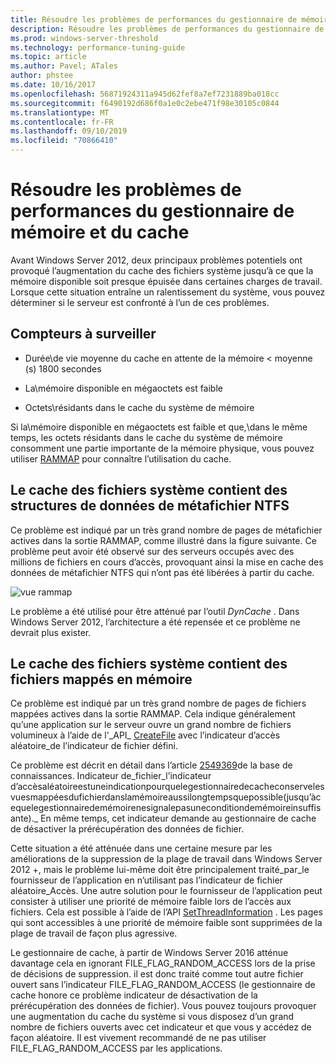 ```yaml
---
title: Résoudre les problèmes de performances du gestionnaire de mémoire et du cache
description: Résoudre les problèmes de performances du gestionnaire de cache et de mémoire sur Windows Server 16
ms.prod: windows-server-threshold
ms.technology: performance-tuning-guide
ms.topic: article
ms.author: Pavel; ATales
author: phstee
ms.date: 10/16/2017
ms.openlocfilehash: 56871924311a945d62fef8a7ef7231889ba018cc
ms.sourcegitcommit: f6490192d686f0a1e0c2ebe471f98e30105c0844
ms.translationtype: MT
ms.contentlocale: fr-FR
ms.lasthandoff: 09/10/2019
ms.locfileid: "70866410"
---
```

# <a name="troubleshoot-cache-and-memory-manager-performance-issues"></a>Résoudre les problèmes de performances du gestionnaire de mémoire et du cache

Avant Windows Server 2012, deux principaux problèmes potentiels ont provoqué l’augmentation du cache des fichiers système jusqu’à ce que la mémoire disponible soit presque épuisée dans certaines charges de travail. Lorsque cette situation entraîne un ralentissement du système, vous pouvez déterminer si le serveur est confronté à l’un de ces problèmes.


## <a name="counters-to-monitor"></a>Compteurs à surveiller

-   Durée\\de vie moyenne du cache en attente de la mémoire &lt; moyenne (s) 1800 secondes

-   La\\mémoire disponible en mégaoctets est faible

-   Octets\\résidants dans le cache du système de mémoire

Si la\\mémoire disponible en mégaoctets est faible et que,\\dans le même temps, les octets résidants dans le cache du système de mémoire consomment une partie importante de la mémoire physique, vous pouvez utiliser [RAMMAP](https://technet.microsoft.com/sysinternals/ff700229.aspx) pour connaître l’utilisation du cache.

## <a name="system-file-cache-contains-ntfs-metafile-data-structures"></a>Le cache des fichiers système contient des structures de données de métafichier NTFS


Ce problème est indiqué par un très grand nombre de pages de métafichier actives dans la sortie RAMMAP, comme illustré dans la figure suivante. Ce problème peut avoir été observé sur des serveurs occupés avec des millions de fichiers en cours d’accès, provoquant ainsi la mise en cache des données de métafichier NTFS qui n’ont pas été libérées à partir du cache.

![vue rammap](../../media/perftune-guide-rammap.png)

Le problème a été utilisé pour être atténué par l’outil *DynCache* . Dans Windows Server 2012, l’architecture a été repensée et ce problème ne devrait plus exister.

## <a name="system-file-cache-contains-memory-mapped-files"></a>Le cache des fichiers système contient des fichiers mappés en mémoire


Ce problème est indiqué par un très grand nombre de pages de fichiers mappées actives dans la sortie RAMMAP. Cela indique généralement qu’une application sur le serveur ouvre un grand nombre de fichiers volumineux à l’aide de l'\_API\_ [CreateFile](https://msdn.microsoft.com/library/windows/desktop/aa363858.aspx) avec l’indicateur d’accès aléatoire\_de l’indicateur de fichier défini.

Ce problème est décrit en détail dans l’article [2549369](https://support.microsoft.com/default.aspx?scid=kb;en-US;2549369)de la base de connaissances. Indicateur de\_fichier\_l’indicateur d’accèsaléatoireestuneindicationpourquelegestionnairedecacheconservelesvuesmappéesdufichierdanslamémoireaussilongtempsquepossible(jusqu’àcequelegestionnairedemémoirenesignalepasuneconditiondemémoireinsuffisante).\_ En même temps, cet indicateur demande au gestionnaire de cache de désactiver la prérécupération des données de fichier.

Cette situation a été atténuée dans une certaine mesure par les améliorations de la suppression de la plage de travail dans Windows Server 2012 +, mais le problème lui-même doit être principalement traité\_par\_le fournisseur de l’application en n’utilisant pas l’indicateur de fichier aléatoire\_Accès. Une autre solution pour le fournisseur de l’application peut consister à utiliser une priorité de mémoire faible lors de l’accès aux fichiers. Cela est possible à l’aide de l’API [SetThreadInformation](https://msdn.microsoft.com/library/windows/desktop/hh448390.aspx) . Les pages qui sont accessibles à une priorité de mémoire faible sont supprimées de la plage de travail de façon plus agressive.

Le gestionnaire de cache, à partir de Windows Server 2016 atténue davantage cela en ignorant FILE_FLAG_RANDOM_ACCESS lors de la prise de décisions de suppression. il est donc traité comme tout autre fichier ouvert sans l’indicateur FILE_FLAG_RANDOM_ACCESS (le gestionnaire de cache honore ce problème indicateur de désactivation de la prérécupération des données de fichier). Vous pouvez toujours provoquer une augmentation du cache du système si vous disposez d’un grand nombre de fichiers ouverts avec cet indicateur et que vous y accédez de façon aléatoire. Il est vivement recommandé de ne pas utiliser FILE_FLAG_RANDOM_ACCESS par les applications.

